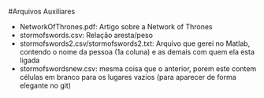 #Arquivos Auxiliares
- NetworkOfThrones.pdf: Artigo sobre a Network of Thrones</br>
- stormofswords.csv: Relação aresta/peso</br>
- stormofswords2.csv/stormofswords2.txt: Arquivo que gerei no Matlab, contendo o nome da pessoa (1a coluna) 
e as demais com quem ela esta ligada</br>
- stormofswordsnew.csv: mesma coisa que o anterior, porem este contem células em branco para os lugares vazios
(para aparecer de forma elegante no git)</br>

